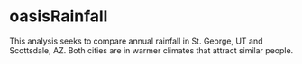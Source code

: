 # oasisRainfall

This analysis seeks to compare annual rainfall in St. George, UT and Scottsdale, AZ.  Both cities are in warmer climates that attract similar people.

